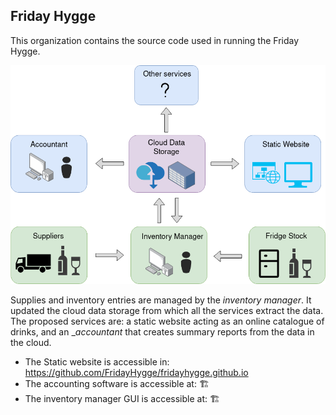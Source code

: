 ## Friday Hygge

This organization contains the source code used in running the Friday Hygge.

<img src="structure.png" style="height:350px; text-align:center">

Supplies and inventory entries are managed by the _inventory manager_. It updated the cloud data storage from which all the services extract the data. The proposed services are: a static website acting as an online catalogue of drinks, and an __accountant_ that creates summary reports from the data in the cloud.

* The Static website is accessible in: https://github.com/FridayHygge/fridayhygge.github.io
* The accounting software is accessible at: 🏗️
* The inventory manager GUI is accessible at: 🏗️



